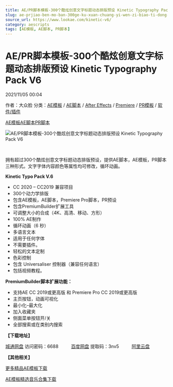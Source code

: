 ```yaml
---
title: AE/PR脚本模板-300个酷炫创意文字标题动态排版预设 Kinetic Typography Pack V6
slug: ae-prjiao-ben-mo-ban-300ge-ku-xuan-chuang-yi-wen-zi-biao-ti-dong-tai-pai-ban-yu-she-kinetic-typography-pack-v6
source_url: https://www.lookae.com/kinetic-v6/
category: aescripts
tags: [AE模板, AE脚本, PR脚本]
---
```

# AE/PR脚本模板-300个酷炫创意文字标题动态排版预设 Kinetic Typography Pack V6

2021/11/05 00:04

作者：大众脸
分类：[AE模板](https://www.lookae.com/after-effects/other-after-effects/) / [AE脚本](https://www.lookae.com/after-effects/aescripts/) / [After Effects](https://www.lookae.com/after-effects/) / [Premiere](https://www.lookae.com/qitarjcj/premierezy/) / [PR模板](https://www.lookae.com/prmoban/) / [软件/插件](https://www.lookae.com/qitarjcj/)

[AE模板](https://www.lookae.com/tag/ae%e6%a8%a1%e6%9d%bf/)[AE脚本](https://www.lookae.com/tag/ae%e8%84%9a%e6%9c%ac/)[PR脚本](https://www.lookae.com/tag/pr%e8%84%9a%e6%9c%ac/)

![AE/PR脚本模板-300个酷炫创意文字标题动态排版预设 Kinetic Typography Pack V6](https://www.lookae.com/wp-content/uploads/2021/11/Kinetic-Typography-Pack-28757522.jpg "AE/PR脚本模板-300个酷炫创意文字标题动态排版预设 Kinetic Typography Pack V6-LookAE.com")

[﻿﻿﻿](https://cloud.video.taobao.com//play/u/705956171/p/1/e/6/t/1/335587891490.mp4)

拥有超过300个酷炫创意文字标题动态排版预设，提供AE脚本，AE模板，PR脚本三种形式。文字字体内容颜色等属性均可修改，循环动画。

**Kinetic Typo Pack V.6**

* CC 2020 – CC2019 兼容项目
* 300个动力学排版
* 包含AE模板，AE脚本，Premiere Pro脚本，PR预设
* 包含PremiumBuilder扩展工具
* 可调整大小的合成（4K、高清、移动、方形）
* 100% AE制作
* 循环动画（6 秒）
* 多语言文本
* 适用于任何字体
* 不需要插件。
* 轻松的文本定制
* 色彩控制
* 包含 Universaliser 控制器（兼容任何语言）
* 包括视频教程。

**PremiumBuilder脚本扩展功能：**

* 支持AE CC 2019或更高版 和 Premiere Pro CC 2019或更高版
* 主页按钮，动画可视化
* 最小化–最大化
* 加入收藏夹
* 侧面菜单按钮开/关
* 全部搜索或在类别内搜索

**【下载地址】**

[城通网盘](https://url62.ctfile.com/f/680462-519662846-318931) 访问密码：6688          [百度网盘](https://pan.baidu.com/s/1dQQDqU7zdFmdhyeSkB3aUQ) 提取码：3nv5          [阿里云盘](https://www.aliyundrive.com/s/7S8whTXJNJw)

**【其他相关】**

[更多精品AE模板下载](https://www.lookae.com/after-effects/other-after-effects/)

[AE模板精选音乐合集下载](https://item.taobao.com/item.htm?spm=a1z10.1.w4004-2793089344.4.MUvxbV&id=37289930486)
